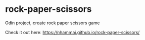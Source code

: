 # rock-paper-scissors
Odin project, create rock paper scissors game

Check it out here: https://nhammai.github.io/rock-paper-scissors/


